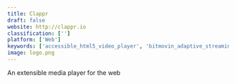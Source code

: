 ```yaml
---
title: Clappr
draft: false 
website: http://clappr.io
classification: ['']
platform: ['Web']
keywords: ['accessible_html5_video_player', 'bitmovin_adaptive_streaming_player', 'iina', 'jw_player', 'keycdn', 'mpc-be', 'mpv', 'mediaelement.js', 'netflix_secret_categories', 'plyr', 'rocumentaries', 'vlc_for_apple_tv', 'vlc_for_mobile', 'videojs', 'videoloupe_for_mac', 'vimeo_player', 'wistia']
image: logo.png
---
```

An extensible media player for the web